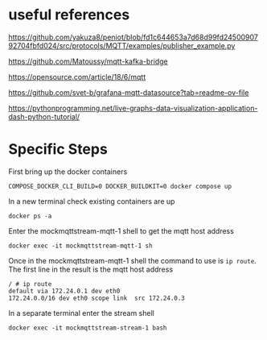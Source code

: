 # useful references

https://github.com/yakuza8/peniot/blob/fd1c644653a7d68d99fd2450090792704fbfd024/src/protocols/MQTT/examples/publisher_example.py

https://github.com/Matoussy/mqtt-kafka-bridge

https://opensource.com/article/18/6/mqtt


https://github.com/svet-b/grafana-mqtt-datasource?tab=readme-ov-file

https://pythonprogramming.net/live-graphs-data-visualization-application-dash-python-tutorial/

# Specific Steps

First bring up the docker containers
```shell
COMPOSE_DOCKER_CLI_BUILD=0 DOCKER_BUILDKIT=0 docker compose up
```

In a new terminal check existing containers are up
```shell
docker ps -a
```

Enter the mockmqttstream-mqtt-1 shell to get the mqtt host address
```shell
docker exec -it mockmqttstream-mqtt-1 sh
```

Once in the mockmqttstream-mqtt-1 shell the command to use is `ip route`.  The first line in the result is the mqtt host address
```
/ # ip route
default via 172.24.0.1 dev eth0 
172.24.0.0/16 dev eth0 scope link  src 172.24.0.3
```

In a separate terminal enter the stream shell
```shell
docker exec -it mockmqttstream-stream-1 bash
```


